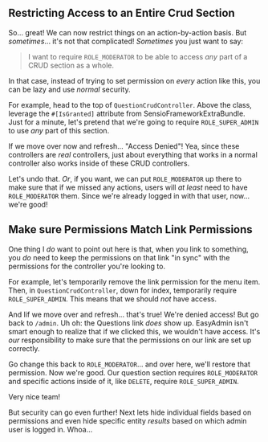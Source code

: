 ## Restricting Access to an Entire Crud Section

So... great! We can now restrict things on an action-by-action basis. But
*sometimes*... it's not that complicated! *Sometimes* you just want to say:

> I want to require `ROLE_MODERATOR` to be able to access *any* part of a
> CRUD section as a whole.

In that case, instead of trying to set permission on *every* action like this, you
can be lazy and use *normal* security.

For example, head to the top of `QuestionCrudController`. Above the class,
leverage the `#[IsGranted]` attribute from SensioFrameworkExtraBundle. Just for a
minute, let's pretend that we're going to require `ROLE_SUPER_ADMIN` to use *any*
part of this section.

If we move over now and refresh... "Access Denied"! Yea, since these controllers
are *real* controllers, just about everything that works in a normal controller
also works inside of these CRUD controllers.

Let's undo that. *Or*, if you want, we can put `ROLE_MODERATOR` up there to make
sure that if we missed any actions, users will *at least* need to have
`ROLE_MODERATOR` them. Since we're already logged in with that user, now...
we're good!

## Make sure Permissions Match Link Permissions

One thing I *do* want to point out here is that, when you link to something,
you *do* need to keep the permissions on that link "in sync" with the permissions
for the controller you're looking to.

For example, let's temporarily remove the link permission for the menu item.
Then, in `QuestionCrudController`, down for index, temporarily require
`ROLE_SUPER_ADMIN`. This means that we should *not* have access.

And Iif we move over and refresh... that's true! We're denied access! But go
back to `/admin`. Uh oh: the Questions link *does* show up. EasyAdmin isn't smart
enough to realize that if we clicked this, we wouldn't have access. It's *our*
responsibility to make sure that the permissions on our link are set up correctly.

Go change this back to `ROLE_MODERATOR`... and over here, we'll restore that
permission. Now we're good. Our question section requires `ROLE_MODERATOR` and
specific actions inside of it, like `DELETE`, require `ROLE_SUPER_ADMIN`.

Very nice team!

But security can go even further! Next lets hide individual fields based on
permissions and even hide specific entity *results* based on which admin user
is logged in. Whoa...
